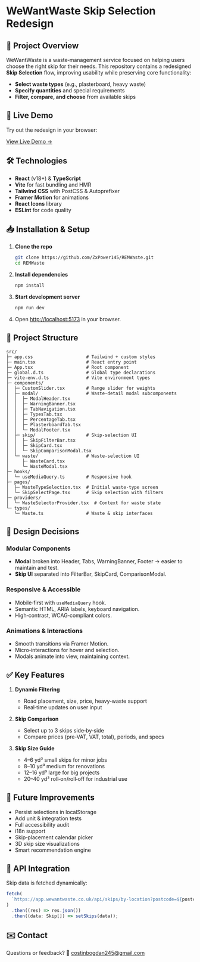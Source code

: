 # WeWantWaste Skip Selection Redesign

## 🚀 Project Overview

WeWantWaste is a waste‑management service focused on helping users choose the right skip for their needs. This repository contains a redesigned **Skip Selection** flow, improving usability while preserving core functionality:

* **Select waste types** (e.g., plasterboard, heavy waste)
* **Specify quantities** and special requirements
* **Filter, compare, and choose** from available skips

## 🎨 Live Demo

Try out the redesign in your browser:

[View Live Demo →](https://8yxltq-5173.csb.app/)

## 🛠 Technologies

* **React** (v18+) & **TypeScript**
* **Vite** for fast bundling and HMR
* **Tailwind CSS** with PostCSS & Autoprefixer
* **Framer Motion** for animations
* **React Icons** library
* **ESLint** for code quality

## 📥 Installation & Setup

1. **Clone the repo**

   ```bash
   git clone https://github.com/ZxPower145/REMWaste.git
   cd REMWaste
   ```
2. **Install dependencies**

   ```bash
   npm install
   ```
3. **Start development server**

   ```bash
   npm run dev
   ```
4. Open [http://localhost:5173](http://localhost:5173) in your browser.

## 📂 Project Structure

```
src/
├─ app.css                    # Tailwind + custom styles
├─ main.tsx                   # React entry point
├─ App.tsx                    # Root component
├─ global.d.ts                # Global type declarations
├─ vite-env.d.ts              # Vite environment types
├─ components/
│  ├─ CustomSlider.tsx        # Range slider for weights
│  ├─ modal/                  # Waste‐detail modal subcomponents
│  │  ├─ ModalHeader.tsx
│  │  ├─ WarningBanner.tsx
│  │  ├─ TabNavigation.tsx
│  │  ├─ TypesTab.tsx
│  │  ├─ PercentageTab.tsx
│  │  ├─ PlasterboardTab.tsx
│  │  └─ ModalFooter.tsx
│  ├─ skip/                   # Skip‐selection UI
│  │  ├─ SkipFilterBar.tsx
│  │  ├─ SkipCard.tsx
│  │  └─ SkipComparisonModal.tsx
│  └─ waste/                  # Waste‐selection UI
│     ├─ WasteCard.tsx
│     └─ WasteModal.tsx
├─ hooks/
│  └─ useMediaQuery.ts        # Responsive hook
├─ pages/
│  ├─ WasteTypeSelection.tsx  # Initial waste‐type screen
│  └─ SkipSelectPage.tsx      # Skip selection with filters
├─ providers/
│  └─ WasteSelectorProvider.tsx  # Context for waste state
└─ types/
   └─ Waste.ts                # Waste & skip interfaces
```

## 🧩 Design Decisions

### Modular Components

* **Modal** broken into Header, Tabs, WarningBanner, Footer → easier to maintain and test.
* **Skip UI** separated into FilterBar, SkipCard, ComparisonModal.

### Responsive & Accessible

* Mobile‑first with `useMediaQuery` hook.
* Semantic HTML, ARIA labels, keyboard navigation.
* High‑contrast, WCAG‑compliant colors.

### Animations & Interactions

* Smooth transitions via Framer Motion.
* Micro‑interactions for hover and selection.
* Modals animate into view, maintaining context.

## ✅ Key Features

1. **Dynamic Filtering**

   * Road placement, size, price, heavy‑waste support
   * Real‑time updates on user input
2. **Skip Comparison**

   * Select up to 3 skips side‑by‑side
   * Compare prices (pre‑VAT, VAT, total), periods, and specs
3. **Skip Size Guide**

   * 4–6 yd³ small skips for minor jobs
   * 8–10 yd³ medium for renovations
   * 12–16 yd³ large for big projects
   * 20–40 yd³ roll‑on/roll‑off for industrial use

## 🔮 Future Improvements

* Persist selections in localStorage
* Add unit & integration tests
* Full accessibility audit
* i18n support
* Skip‑placement calendar picker
* 3D skip size visualizations
* Smart recommendation engine

## 🔌 API Integration

Skip data is fetched dynamically:

```ts
fetch(
  `https://app.wewantwaste.co.uk/api/skips/by-location?postcode=${postcode}&area=${area}`
)
  .then((res) => res.json())
  .then((data: Skip[]) => setSkips(data));
```

## ✉️ Contact

Questions or feedback? 📧 [costinbogdan245@gmail.com](mailto:costinbogdan245@gmail.com)
